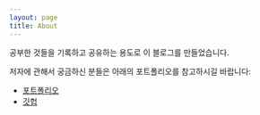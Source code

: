 ```yaml
---
layout: page
title: About
---
```


<p class="message">
  공부한 것들을 기록하고 공유하는 용도로 이 블로그를 만들었습니다. 
</p>

저자에 관해서 궁금하신 분들은 아래의 포트폴리오를 참고하시길 바랍니다:

* [포트폴리오](http://lunaplease.com)
* [깃헙](https://github.com/lunayyko)
